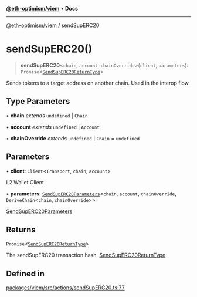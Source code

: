 [**@eth-optimism/viem**](../README.md) • **Docs**

***

[@eth-optimism/viem](../README.md) / sendSupERC20

# sendSupERC20()

> **sendSupERC20**\<`chain`, `account`, `chainOverride`\>(`client`, `parameters`): `Promise`\<[`SendSupERC20ReturnType`](../type-aliases/SendSupERC20ReturnType.md)\>

Sends tokens to a target address on another chain. Used in the interop flow.

## Type Parameters

• **chain** *extends* `undefined` \| `Chain`

• **account** *extends* `undefined` \| `Account`

• **chainOverride** *extends* `undefined` \| `Chain` = `undefined`

## Parameters

• **client**: `Client`\<`Transport`, `chain`, `account`\>

L2 Wallet Client

• **parameters**: [`SendSupERC20Parameters`](../type-aliases/SendSupERC20Parameters.md)\<`chain`, `account`, `chainOverride`, `DeriveChain`\<`chain`, `chainOverride`\>\>

[SendSupERC20Parameters](../type-aliases/SendSupERC20Parameters.md)

## Returns

`Promise`\<[`SendSupERC20ReturnType`](../type-aliases/SendSupERC20ReturnType.md)\>

The sendSupERC20 transaction hash. [SendSupERC20ReturnType](../type-aliases/SendSupERC20ReturnType.md)

## Defined in

[packages/viem/src/actions/sendSupERC20.ts:77](https://github.com/ethereum-optimism/ecosystem/blob/2fda6aba11612b1bd271ada62170b607e878a916/packages/viem/src/actions/sendSupERC20.ts#L77)
